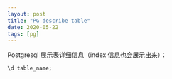 ```yaml
---
layout: post
title: "PG describe table"
date: 2020-05-22
tags: [pg]
---
```


Postgresql 展示表详细信息（index 信息也会展示出来）：

```
\d table_name;
```
